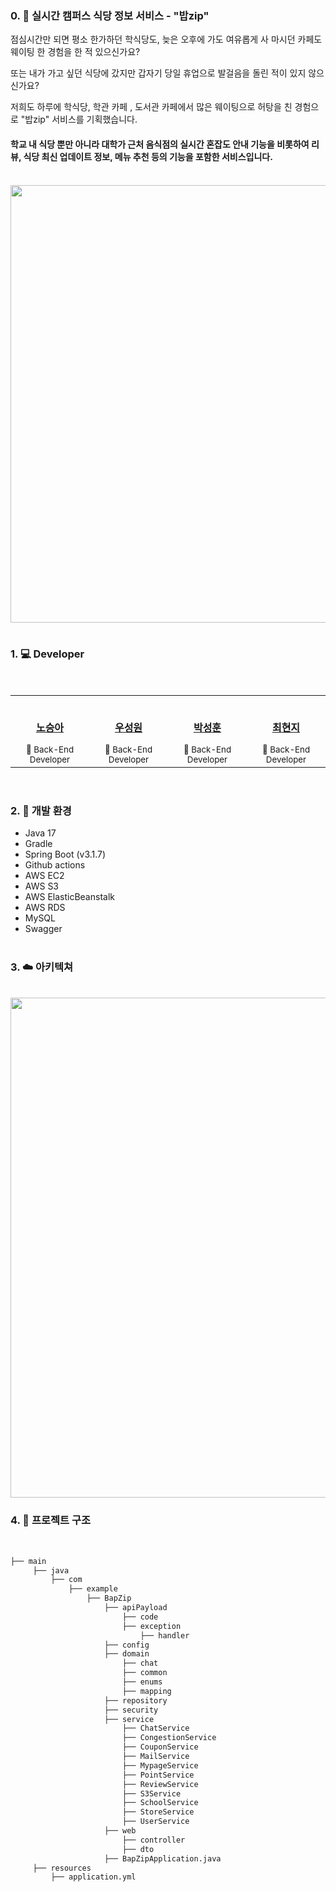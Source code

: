 ### 0. 🍚 실시간 캠퍼스 식당 정보 서비스 - "밥zip"
점심시간만 되면 평소 한가하던 학식당도, 늦은 오후에 가도 여유롭게 사 마시던 카페도 웨이팅 한 경험을 한 적 있으신가요?

또는 내가 가고 싶던 식당에 갔지만 갑자기 당일 휴업으로 발걸음을 돌린 적이 있지 않으신가요?

저희도 하루에 학식당, 학관 카페 , 도서관 카페에서 많은 웨이팅으로 허탕을 친 경험으로 "밥zip" 서비스를 기획했습니다. 

<h4>학교 내 식당 뿐만 아니라 대학가 근처 음식점의 실시간 혼잡도 안내 기능을 비롯하여 리뷰, 식당 최신 업데이트 정보, 메뉴 추천 등의 기능을 포함한 서비스입니다.</h4>

<br>
<img width=700 src="https://github.com/BapZip/Backend/assets/101572960/b1fa599a-09ac-4f90-94df-854793c4d3f1">

<br>
<br>

### 1. 💻 Developer
</br>
<div align="center">
<table>
  <tr>
    <td align="center"><a href="https://github.com/RhoSeungA"><br /><p><b>노승아</b></p></a><small>🐸 Back-End Developer</small></td>
    <td align="center"><a href=""><br /><p><b>우성원</b></p></a><small>🐻 Back-End Developer</small></td>
    <td align="center"><a href=""><br /><p><b>박성훈</b></p></a><small>🐶 Back-End Developer</small></td>
    <td align="center"><a href=""><br /><p><b>최현지</b></p></a><small>🐰 Back-End Developer</small></td>
  </tr> 
</table>
</div>
<br>


### 2. 🔨 개발 환경
* Java 17
* Gradle
* Spring Boot (v3.1.7)
* Github actions
* AWS EC2
* AWS S3
* AWS ElasticBeanstalk
* AWS RDS
* MySQL
* Swagger
<br><br>

### 3. ☁️ 아키텍쳐
<br>
<img width=800 src="https://github.com/BapZip/Backend/assets/101572960/37714a40-c3f0-4f5b-a5b6-ba4e22540b5a">

<br>

### 4. 🌲 프로젝트 구조
<br>

```bash
├── main
     ├── java
         ├── com
             ├── example
                 ├── BapZip
                     ├── apiPayload
                         ├── code
                         ├── exception
                             ├── handler
                     ├── config
                     ├── domain
                         ├── chat
                         ├── common
                         ├── enums
                         ├── mapping
                     ├── repository
                     ├── security
                     ├── service
                         ├── ChatService
                         ├── CongestionService
                         ├── CouponService
                         ├── MailService
                         ├── MypageService
                         ├── PointService
                         ├── ReviewService
                         ├── S3Service
                         ├── SchoolService
                         ├── StoreService
                         ├── UserService
                     ├── web
                         ├── controller
                         ├── dto
                     ├── BapZipApplication.java
     ├── resources
         ├── application.yml

```

<br/>


